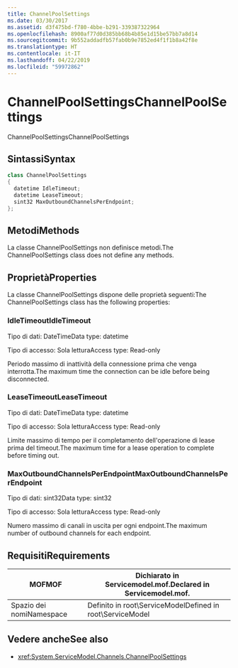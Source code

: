 ```yaml
---
title: ChannelPoolSettings
ms.date: 03/30/2017
ms.assetid: d3f475bd-f780-4bbe-b291-339387322964
ms.openlocfilehash: 8900af77d0d385bb68b4b85e1d15be57bb7a8d14
ms.sourcegitcommit: 9b552addadfb57fab0b9e7852ed4f1f1b8a42f8e
ms.translationtype: HT
ms.contentlocale: it-IT
ms.lasthandoff: 04/22/2019
ms.locfileid: "59972862"
---
```

# <a name="channelpoolsettings"></a><span data-ttu-id="4556c-102">ChannelPoolSettings</span><span class="sxs-lookup"><span data-stu-id="4556c-102">ChannelPoolSettings</span></span>
<span data-ttu-id="4556c-103">ChannelPoolSettings</span><span class="sxs-lookup"><span data-stu-id="4556c-103">ChannelPoolSettings</span></span>  
  
## <a name="syntax"></a><span data-ttu-id="4556c-104">Sintassi</span><span class="sxs-lookup"><span data-stu-id="4556c-104">Syntax</span></span>  
  
```csharp
class ChannelPoolSettings  
{  
  datetime IdleTimeout;  
  datetime LeaseTimeout;  
  sint32 MaxOutboundChannelsPerEndpoint;  
};  
```  
  
## <a name="methods"></a><span data-ttu-id="4556c-105">Metodi</span><span class="sxs-lookup"><span data-stu-id="4556c-105">Methods</span></span>  
 <span data-ttu-id="4556c-106">La classe ChannelPoolSettings non definisce metodi.</span><span class="sxs-lookup"><span data-stu-id="4556c-106">The ChannelPoolSettings class does not define any methods.</span></span>  
  
## <a name="properties"></a><span data-ttu-id="4556c-107">Proprietà</span><span class="sxs-lookup"><span data-stu-id="4556c-107">Properties</span></span>  
 <span data-ttu-id="4556c-108">La classe ChannelPoolSettings dispone delle proprietà seguenti:</span><span class="sxs-lookup"><span data-stu-id="4556c-108">The ChannelPoolSettings class has the following properties:</span></span>  
  
### <a name="idletimeout"></a><span data-ttu-id="4556c-109">IdleTimeout</span><span class="sxs-lookup"><span data-stu-id="4556c-109">IdleTimeout</span></span>  
 <span data-ttu-id="4556c-110">Tipo di dati: DateTime</span><span class="sxs-lookup"><span data-stu-id="4556c-110">Data type: datetime</span></span>  
  
 <span data-ttu-id="4556c-111">Tipo di accesso: Sola lettura</span><span class="sxs-lookup"><span data-stu-id="4556c-111">Access type: Read-only</span></span>  
  
 <span data-ttu-id="4556c-112">Periodo massimo di inattività della connessione prima che venga interrotta.</span><span class="sxs-lookup"><span data-stu-id="4556c-112">The maximum time the connection can be idle before being disconnected.</span></span>  
  
### <a name="leasetimeout"></a><span data-ttu-id="4556c-113">LeaseTimeout</span><span class="sxs-lookup"><span data-stu-id="4556c-113">LeaseTimeout</span></span>  
 <span data-ttu-id="4556c-114">Tipo di dati: DateTime</span><span class="sxs-lookup"><span data-stu-id="4556c-114">Data type: datetime</span></span>  
  
 <span data-ttu-id="4556c-115">Tipo di accesso: Sola lettura</span><span class="sxs-lookup"><span data-stu-id="4556c-115">Access type: Read-only</span></span>  
  
 <span data-ttu-id="4556c-116">Limite massimo di tempo per il completamento dell'operazione di lease prima del timeout.</span><span class="sxs-lookup"><span data-stu-id="4556c-116">The maximum time for a lease operation to complete before timing out.</span></span>  
  
### <a name="maxoutboundchannelsperendpoint"></a><span data-ttu-id="4556c-117">MaxOutboundChannelsPerEndpoint</span><span class="sxs-lookup"><span data-stu-id="4556c-117">MaxOutboundChannelsPerEndpoint</span></span>  
 <span data-ttu-id="4556c-118">Tipo di dati: sint32</span><span class="sxs-lookup"><span data-stu-id="4556c-118">Data type: sint32</span></span>  
  
 <span data-ttu-id="4556c-119">Tipo di accesso: Sola lettura</span><span class="sxs-lookup"><span data-stu-id="4556c-119">Access type: Read-only</span></span>  
  
 <span data-ttu-id="4556c-120">Numero massimo di canali in uscita per ogni endpoint.</span><span class="sxs-lookup"><span data-stu-id="4556c-120">The maximum number of outbound channels for each endpoint.</span></span>  
  
## <a name="requirements"></a><span data-ttu-id="4556c-121">Requisiti</span><span class="sxs-lookup"><span data-stu-id="4556c-121">Requirements</span></span>  
  
|<span data-ttu-id="4556c-122">MOF</span><span class="sxs-lookup"><span data-stu-id="4556c-122">MOF</span></span>|<span data-ttu-id="4556c-123">Dichiarato in Servicemodel.mof.</span><span class="sxs-lookup"><span data-stu-id="4556c-123">Declared in Servicemodel.mof.</span></span>|  
|---------|-----------------------------------|  
|<span data-ttu-id="4556c-124">Spazio dei nomi</span><span class="sxs-lookup"><span data-stu-id="4556c-124">Namespace</span></span>|<span data-ttu-id="4556c-125">Definito in root\ServiceModel</span><span class="sxs-lookup"><span data-stu-id="4556c-125">Defined in root\ServiceModel</span></span>|  
  
## <a name="see-also"></a><span data-ttu-id="4556c-126">Vedere anche</span><span class="sxs-lookup"><span data-stu-id="4556c-126">See also</span></span>

- <xref:System.ServiceModel.Channels.ChannelPoolSettings>

